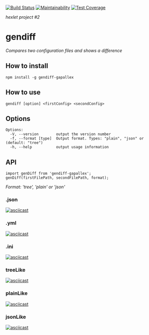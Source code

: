 [![Build Status](https://travis-ci.org/gapallex/project-lvl2-s451.svg?branch=master)](https://travis-ci.org/gapallex/project-lvl2-s451)
[![Maintainability](https://api.codeclimate.com/v1/badges/3012706339fa1def016e/maintainability)](https://codeclimate.com/github/gapallex/project-lvl2-s451/maintainability)
[![Test Coverage](https://api.codeclimate.com/v1/badges/3012706339fa1def016e/test_coverage)](https://codeclimate.com/github/gapallex/project-lvl2-s451/test_coverage)

*hexlet project #2*

# gendiff
*Compares two configuration files and shows a difference*

## How to install
    npm install -g gendiff-gapallex

## How to use
    gendiff [option] <firstConfig> <secondConfig>

## Options
    Options:
      -V, --version        output the version number
      -f, --format [type]  Output format. Types: "plain", "json" or (default: "tree")
      -h, --help           output usage information

## API
    import genDiff from 'gendiff-gapallex';
    genDiff(firstFilePath, secondFilePath, format);
*Format: 'tree', 'plain' or 'json'*

### .json
[![asciicast](https://asciinema.org/a/hZlc9WDqp3NHd12bohQnSyGty.svg)](https://asciinema.org/a/hZlc9WDqp3NHd12bohQnSyGty)

### .yml
[![asciicast](https://asciinema.org/a/0bTdINxvTk1JXrqn2Bq63KuzF.svg)](https://asciinema.org/a/0bTdINxvTk1JXrqn2Bq63KuzF)

### .ini
[![asciicast](https://asciinema.org/a/NChEZisrOxouocqKlv5jQPzZF.svg)](https://asciinema.org/a/NChEZisrOxouocqKlv5jQPzZF)

### treeLike
[![asciicast](https://asciinema.org/a/UegBUJMCRAKgZZZSvLRnSIBCa.svg)](https://asciinema.org/a/UegBUJMCRAKgZZZSvLRnSIBCa)

### plainLike 
[![asciicast](https://asciinema.org/a/5i6hgqTagOK4iKmdKURvWDFWw.svg)](https://asciinema.org/a/5i6hgqTagOK4iKmdKURvWDFWw)

### jsonLike
[![asciicast](https://asciinema.org/a/262oJLjvsyBcFb0VVewENIT73.svg)](https://asciinema.org/a/262oJLjvsyBcFb0VVewENIT73)
